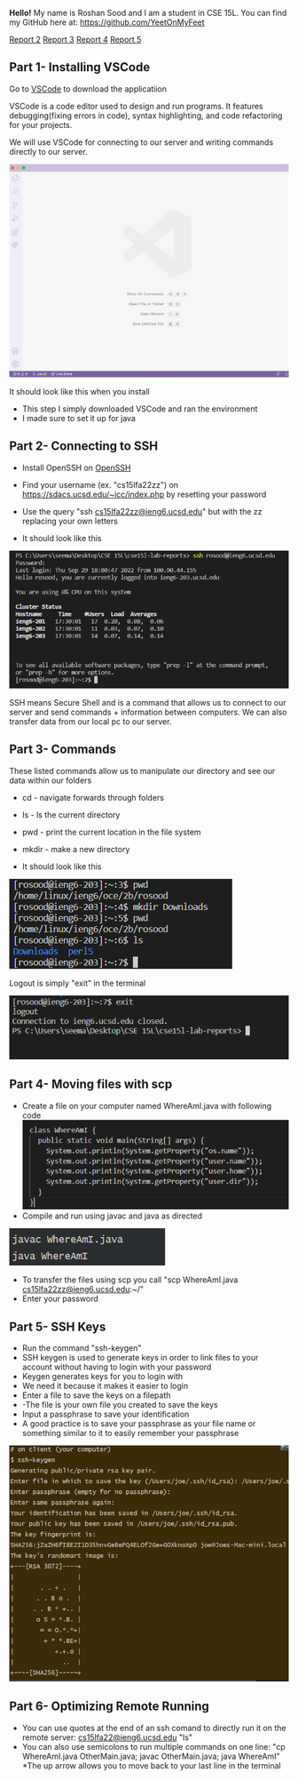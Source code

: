 **Hello!** 
 My name is Roshan Sood and I am a student
 in CSE 15L.
 You can find my GitHub here at: https://github.com/YeetOnMyFeet

 [Report 2](lab-report-1-week-0.md)
 [Report 3](lab-report-1-week-5.md)
 [Report 4](lab-report-4-week-7.md)
 [Report 5](lab-report-5-week-8.md)
 ## Part 1- Installing VSCode

Go to  [VSCode](https://code.visualstudio.com/download)
to download the applicatiion

VSCode is a code editor used to design and run programs. It features debugging(fixing errors in code), syntax highlighting, and code refactoring for your projects. 

We will use VSCode for connecting to our server and writing commands directly to our server. 


![Image](vscode.png)

It should look like this when you install

* This step I simply downloaded VSCode and ran the environment
* I made sure to set it up for java

## Part 2- Connecting to SSH

* Install OpenSSH on  [OpenSSH](https://learn.microsoft.com/en-us/windows-server/administration/openssh/openssh_install_firstuse?tabs=gui)

* Find your username (ex. "cs15lfa22zz") on https://sdacs.ucsd.edu/~icc/index.php by resetting your password

* Use the query "ssh cs15lfa22zz@ieng6.ucsd.edu" but 
with the zz replacing your own letters

* It should look like this

![Image](ssh.png)

SSH means Secure Shell and is a command that allows us to connect to our server and send commands + information between computers. We can also transfer data from our local pc to our server.

## Part 3- Commands
These listed commands allow us to manipulate our directory and see our data within our folders
* cd - navigate forwards through folders
* ls - ls the current directory
* pwd - print the current location in the file system
* mkdir - make a new directory


* It should look like this

![Image](directory.png)


Logout is simply "exit" in the terminal

![Image](exit.png)



## Part 4- Moving files with scp

* Create a file on your computer named WhereAmI.java with
following code
![Image](class1.png)
* Compile and run using javac and java as directed

![Image](javac.png)
* To transfer the files using scp you call 
"scp WhereAmI.java cs15lfa22zz@ieng6.ucsd.edu:~/"
* Enter your password



## Part 5- SSH Keys
* Run the command "ssh-keygen"
* SSH keygen is used to generate keys in order to link files to your account without having to login with your password
* Keygen generates keys for you to login with
* We need it because it makes it easier to login
* Enter a file to save the keys on a filepath
* -The file is your own file you created to save the keys
* Input a passphrase to save your identification
* A good practice is to save your passphrase as your file name or something similar to it to easily remember your passphrase

![Image](image2.png)

## Part 6- Optimizing Remote Running
* You can use quotes at the end of an ssh comand 
to directly run it on the remote server: cs15lfa22@ieng6.ucsd.edu "ls"
* You can also use semicolons to run multiple commands on one line: "cp WhereAmI.java OtherMain.java; javac OtherMain.java; java WhereAmI"
*The up arrow allows you to move back to your last line in the terminal







